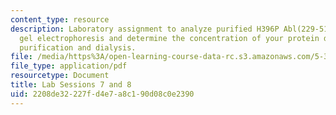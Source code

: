 ```yaml
---
content_type: resource
description: Laboratory assignment to analyze purified H396P Abl(229-511) by SDSPAGE
  gel electrophoresis and determine the concentration of your protein domain after
  purification and dialysis.
file: /media/https%3A/open-learning-course-data-rc.s3.amazonaws.com/5-36-biochemistry-laboratory-spring-2009/2208de32227fd4e7a8c190d08c0e2390_ses7_8.pdf
file_type: application/pdf
resourcetype: Document
title: Lab Sessions 7 and 8
uid: 2208de32-227f-d4e7-a8c1-90d08c0e2390
---
```


